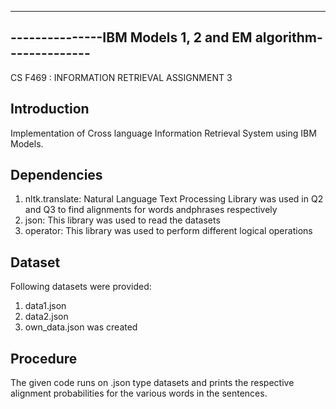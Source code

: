 --------------------------------------------------------------------------
---------------IBM Models 1, 2 and EM algorithm--------------
--------------------------------------------------------------------------

CS F469 : INFORMATION RETRIEVAL 
ASSIGNMENT 3

Introduction
----------------

Implementation of Cross language Information Retrieval System using IBM Models.


Dependencies
---------------

1. nltk.translate: Natural Language Text Processing Library was used in Q2 and Q3 to find alignments for words andphrases respectively
2. json: This library was used to read the datasets
3. operator: This library was used to perform different logical operations 


Dataset
-----------
Following datasets were provided:
1. data1.json
2. data2.json
3. own_data.json was created


Procedure
-------------
The given code runs on .json type datasets and prints the respective alignment probabilities for the various words in the sentences.




